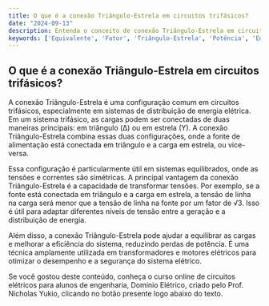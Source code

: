 ```yaml
---
title: O que é a conexão Triângulo-Estrela em circuitos trifásicos?
date: "2024-09-13"
description: Entenda o conceito de conexão Triângulo-Estrela em circuitos trifásicos e sua importância em sistemas equilibrados.
keywords: ['Equivalente', 'Fator', 'Triângulo-Estrela', 'Potência', 'Equilibrado', 'Tensão', 'Exemplo']
---
```


## O que é a conexão Triângulo-Estrela em circuitos trifásicos?

A conexão Triângulo-Estrela é uma configuração comum em circuitos trifásicos, especialmente em sistemas de distribuição de energia elétrica. Em um sistema trifásico, as cargas podem ser conectadas de duas maneiras principais: em triângulo (Δ) ou em estrela (Y). A conexão Triângulo-Estrela combina essas duas configurações, onde a fonte de alimentação está conectada em triângulo e a carga em estrela, ou vice-versa.

Essa configuração é particularmente útil em sistemas equilibrados, onde as tensões e correntes são simétricas. A principal vantagem da conexão Triângulo-Estrela é a capacidade de transformar tensões. Por exemplo, se a fonte está conectada em triângulo e a carga em estrela, a tensão de linha na carga será menor que a tensão de linha na fonte por um fator de √3. Isso é útil para adaptar diferentes níveis de tensão entre a geração e a distribuição de energia.

Além disso, a conexão Triângulo-Estrela pode ajudar a equilibrar as cargas e melhorar a eficiência do sistema, reduzindo perdas de potência. É uma técnica amplamente utilizada em transformadores e motores elétricos para otimizar o desempenho e a segurança do sistema elétrico.

Se você gostou deste conteúdo, conheça o curso online de circuitos elétricos para alunos de engenharia, Domínio Elétrico, criado pelo Prof. Nicholas Yukio, clicando no botão presente logo abaixo do texto.